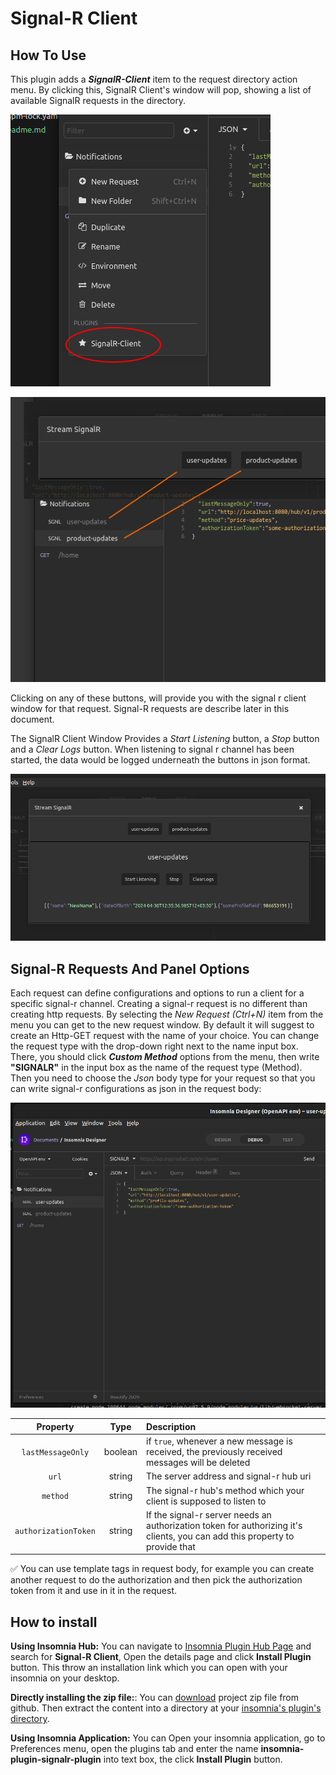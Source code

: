 

Signal-R Client
===============

How To Use
----------

This plugin adds a ___SignalR-Client___ item to the request directory action menu. By clicking this, SignalR Client's window will pop, showing a list of available SignalR requests in the directory.


![Image](images/menu.png)


![Image](images/pop.png)

Clicking on any of these buttons, will provide you with the signal r client window for that request. Signal-R requests are describe later in this document.


The SignalR Client Window Provides a _Start Listening_ button, a _Stop_ button and a _Clear Logs_ button. When listening to signal r channel has been started, the data would be logged underneath the buttons in json format.

![Image](images/update-log.png)


Signal-R Requests And Panel Options
-----------------------------------

Each request can define configurations and options to run a client for a specific signal-r channel. Creating a signal-r request is no different than creating http requests. By selecting the _New Request (Ctrl+N)_ item from the menu you can get to the new request window. By default it will suggest to create an Http-GET request with the name of your choice. You can change the request type with the drop-down right next to the name input box. There, you should click ___Custom Method___ options from the menu, then write __"SIGNALR"__ in the input box as the name of the request type (Method).
Then you need to choose the _Json_ body type for your request so that you can write signal-r configurations as json in the request body:

![Image](images/requests.png)

| Property           | Type       | Description        |
|:------------------:|:----------:|:-------------------|
| ```lastMessageOnly```    |  boolean   | if  ```true```, whenever a new message is received, the previously received messages will be deleted |
|```url``` | string | The server address and signal-r hub uri|
| ```method``` | string | The signal-r hub's method which your client is supposed to listen to|
| ```authorizationToken``` | string | If the signal-r server needs an authorization token for authorizing it's clients, you can add this property to provide that|


✅ You can use template tags in request body, for example you can create another request to do the authorization and then pick the authorization token from it and use in it in the request.




How to install
---------------

__Using Insomnia Hub:__ You can navigate to [Insomnia Plugin Hub Page](https://insomnia.rest/plugins) and search for __Signal-R Client__, Open the details page and click __Install Plugin__ button. This throw an installation link which you can open with your insomnia on your desktop.


__Directly installing the zip file:__: You can [download](https://github.com/Acidmanic/insomnia-plugin-signalr-plugin/archive/refs/heads/master.zip) project zip file from github. 
Then extract the content into a directory at your [insomnia's plugin's directory](https://docs.insomnia.rest/insomnia/introduction-to-plugins#plugin-file-location).


__Using Insomnia Application:__ You can Open your insomnia application, go to Preferences menu, open the plugins tab and enter the name __insomnia-plugin-signalr-plugin__ into text box, the click __Install Plugin__ button.
